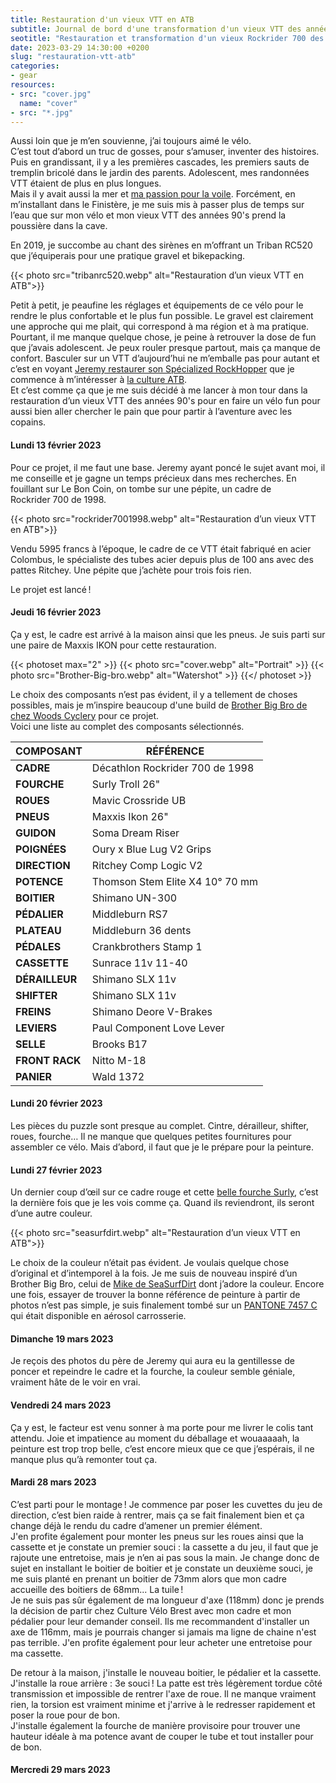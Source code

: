 ```yaml
---
title: Restauration d'un vieux VTT en ATB
subtitle: Journal de bord d'une transformation d'un vieux VTT des années 90's
seotitle: "Restauration et transformation d'un vieux Rockrider 700 des années 90's en ATB — Grégory Mignard"
date: 2023-03-29 14:30:00 +0200
slug: "restauration-vtt-atb"
categories:
- gear
resources:
- src: "cover.jpg"
  name: "cover"
- src: "*.jpg"
---
```


Aussi loin que je m’en souvienne, j’ai toujours aimé le vélo.  
C’est tout d’abord un truc de gosses, pour s’amuser, inventer des histoires. Puis en grandissant, il y a les premières cascades, les premiers sauts de tremplin bricolé dans le jardin des parents. Adolescent, mes randonnées VTT étaient de plus en plus longues.  
Mais il y avait aussi la mer et [ma passion pour la voile](https://gregorymignard.com/houlennin/). Forcément, en m’installant dans le Finistère, je me suis mis à passer plus de temps sur l’eau que sur mon vélo et mon vieux VTT des années 90's prend la poussière dans la cave.  

En 2019, je succombe au chant des sirènes en m’offrant un Triban RC520 que j’équiperais pour une pratique gravel et bikepacking.  

{{< photo src="tribanrc520.webp" alt="Restauration d’un vieux VTT en ATB">}}

Petit à petit, je peaufine les réglages et équipements de ce vélo pour le rendre le plus confortable et le plus fun possible. Le gravel est clairement une approche qui me plait, qui correspond à ma région et à ma pratique. Pourtant, il me manque quelque chose, je peine à retrouver la dose de fun que j’avais adolescent. Je peux rouler presque partout, mais ça manque de confort. Basculer sur un VTT d’aujourd’hui ne m’emballe pas pour autant et c’est en voyant [Jeremy restaurer son Spécialized RockHopper](https://jeremyjanin.com/restauration-rockhopper/) que je commence à m’intéresser à [la culture ATB](https://bikepacking.com/plog/atb-manifesto/).  
Et c’est comme ça que je me suis décidé à me lancer à mon tour dans la restauration d’un vieux VTT des années 90's pour en faire un vélo fun pour aussi bien aller chercher le pain que pour partir à l’aventure avec les copains.

#### Lundi 13 février 2023

Pour ce projet, il me faut une base. Jeremy ayant poncé le sujet avant moi, il me conseille et je gagne un temps précieux dans mes recherches. En fouillant sur Le Bon Coin, on tombe sur une pépite, un cadre de Rockrider 700 de 1998.

{{< photo src="rockrider7001998.webp" alt="Restauration d’un vieux VTT en ATB">}}

Vendu 5995 francs à l’époque, le cadre de ce VTT était fabriqué en acier Colombus, le spécialiste des tubes acier depuis plus de 100 ans avec des pattes Ritchey. Une pépite que j’achète pour trois fois rien.  

Le projet est lancé !

#### Jeudi 16 février 2023

Ça y est, le cadre est arrivé à la maison ainsi que les pneus. Je suis parti sur une paire de Maxxis IKON pour cette restauration.  

{{< photoset max="2" >}}
  {{< photo src="cover.webp" alt="Portrait" >}}
  {{< photo src="Brother-Big-bro.webp" alt="Watershot" >}}
{{</ photoset >}}

Le choix des composants n’est pas évident, il y a tellement de choses possibles, mais je m’inspire beaucoup d'une build de [Brother Big Bro de chez Woods Cyclery](https://www.thewoodscyclery.co.uk/gallery/brother-big-bro-9/) pour ce projet.  
Voici une liste au complet des composants sélectionnés.

| **COMPOSANT**  | **RÉFÉRENCE**                   |
|----------------|---------------------------------|
| **CADRE**      | Décathlon Rockrider 700 de 1998 |
| **FOURCHE**    | Surly Troll 26"                 |
| **ROUES**      | Mavic Crossride UB              |
| **PNEUS**      | Maxxis Ikon 26"                 |
| **GUIDON**     | Soma Dream Riser                |
| **POIGNÉES**   | Oury x Blue Lug V2 Grips        |
| **DIRECTION**  | Ritchey Comp Logic V2           |
| **POTENCE**    | Thomson Stem Elite X4 10° 70 mm |
| **BOITIER**    | Shimano UN-300                  |
| **PÉDALIER**   | Middleburn RS7                  |
| **PLATEAU**    | Middleburn 36 dents             |
| **PÉDALES**    | Crankbrothers Stamp 1           |
| **CASSETTE**   | Sunrace 11v 11-40               |
| **DÉRAILLEUR** | Shimano SLX 11v                 |
| **SHIFTER**    | Shimano SLX 11v                 |
| **FREINS**     | Shimano Deore V-Brakes          |
| **LEVIERS**    | Paul Component Love Lever       |
| **SELLE**      | Brooks B17                      |
| **FRONT RACK** | Nitto M-18                      |
| **PANIER**     | Wald 1372                       |

#### Lundi 20 février 2023

Les pièces du puzzle sont presque au complet. Cintre, dérailleur, shifter, roues, fourche… Il ne manque que quelques petites fournitures pour assembler ce vélo. Mais d’abord, il faut que je le prépare pour la peinture.

#### Lundi 27 février 2023

Un dernier coup d’œil sur ce cadre rouge et cette [belle fourche Surly](https://surlybikes.com/parts/troll_fork), c’est la dernière fois que je les vois comme ça. Quand ils reviendront, ils seront d’une autre couleur.  

{{< photo src="seasurfdirt.webp" alt="Restauration d’un vieux VTT en ATB">}}

Le choix de la couleur n’était pas évident. Je voulais quelque chose d’original et d’intemporel à la fois. Je me suis de nouveau inspiré d’un Brother Big Bro, celui de [Mike de SeaSurfDirt](https://www.seasurfdirt.com/2018/01/29/n1-big-bro/) dont j’adore la couleur. Encore une fois, essayer de trouver la bonne référence de peinture à partir de photos n’est pas simple, je suis finalement tombé sur un [PANTONE 7457 C](https://www.pantone.com/eu/fr/connect/7457-C) qui était disponible en aérosol carrosserie.

#### Dimanche 19 mars 2023

Je reçois des photos du père de Jeremy qui aura eu la gentillesse de poncer et repeindre le cadre et la fourche, la couleur semble géniale, vraiment hâte de le voir en vrai.

#### Vendredi 24 mars 2023

Ça y est, le facteur est venu sonner à ma porte pour me livrer le colis tant attendu. Joie et impatience au moment du déballage et wouaaaaah, la peinture est trop trop belle, c’est encore mieux que ce que j’espérais, il ne manque plus qu’à remonter tout ça.

#### Mardi 28 mars 2023

C’est parti pour le montage ! Je commence par poser les cuvettes du jeu de direction, c’est bien raide à rentrer, mais ça se fait finalement bien et ça change déjà le rendu du cadre d’amener un premier élément.  
J'en profite également pour monter les pneus sur les roues ainsi que la cassette et je constate un premier souci : la cassette a du jeu, il faut que je rajoute une entretoise, mais je n’en ai pas sous la main. Je change donc de sujet en installant le boitier de boitier et je constate un deuxième souci, je me suis planté en prenant un boitier de 73mm alors que mon cadre accueille des boitiers de 68mm... La tuile !  
Je ne suis pas sûr également de ma longueur d'axe (118mm) donc je prends la décision de partir chez Culture Vélo Brest avec mon cadre et mon pédalier pour leur demander conseil. Ils me recommandent d'installer un axe de 116mm, mais je pourrais changer si jamais ma ligne de chaine n'est pas terrible. J'en profite également pour leur acheter une entretoise pour ma cassette.

De retour à la maison, j'installe le nouveau boitier, le pédalier et la cassette. J'installe la roue arrière : 3e souci ! La patte est très légèrement tordue côté transmission et impossible de rentrer l'axe de roue. Il ne manque vraiment rien, la torsion est vraiment minime et j'arrive à le redresser rapidement et poser la roue pour de bon.  
J'installe également la fourche de manière provisoire pour trouver une hauteur idéale à ma potence avant de couper le tube et tout installer pour de bon.

#### Mercredi 29 mars 2023
